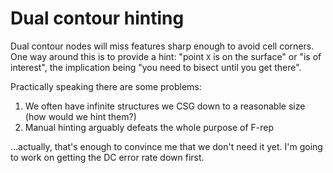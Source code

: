 # Dual contour hinting
Dual contour nodes will miss features sharp enough to avoid cell corners. One
way around this is to provide a hint: "point `X` is on the surface" or "is of
interest", the implication being "you need to bisect until you get there".

Practically speaking there are some problems:

1. We often have infinite structures we CSG down to a reasonable size (how would
   we hint them?)
2. Manual hinting arguably defeats the whole purpose of F-rep

...actually, that's enough to convince me that we don't need it yet. I'm going
to work on getting the DC error rate down first.
